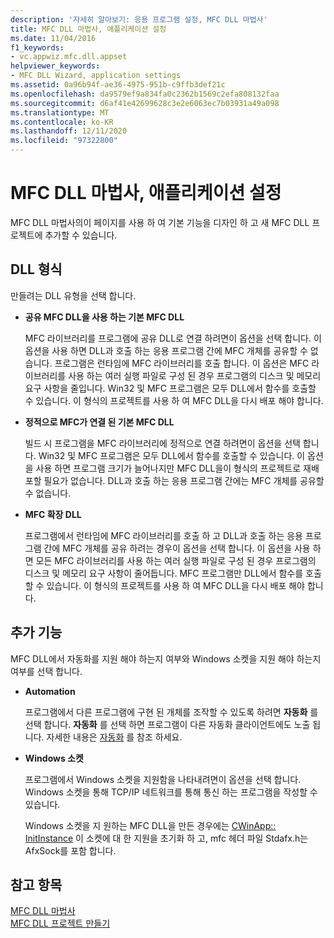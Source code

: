 ```yaml
---
description: '자세히 알아보기: 응용 프로그램 설정, MFC DLL 마법사'
title: MFC DLL 마법사, 애플리케이션 설정
ms.date: 11/04/2016
f1_keywords:
- vc.appwiz.mfc.dll.appset
helpviewer_keywords:
- MFC DLL Wizard, application settings
ms.assetid: 0a96b94f-ae36-4975-951b-c9ffb3def21c
ms.openlocfilehash: da9579ef9a834fa0c2362b1569c2efa808132faa
ms.sourcegitcommit: d6af41e42699628c3e2e6063ec7b03931a49a098
ms.translationtype: MT
ms.contentlocale: ko-KR
ms.lasthandoff: 12/11/2020
ms.locfileid: "97322800"
---
```

# <a name="application-settings-mfc-dll-wizard"></a>MFC DLL 마법사, 애플리케이션 설정

MFC DLL 마법사의이 페이지를 사용 하 여 기본 기능을 디자인 하 고 새 MFC DLL 프로젝트에 추가할 수 있습니다.

## <a name="dll-type"></a>DLL 형식

만들려는 DLL 유형을 선택 합니다.

- **공유 MFC DLL을 사용 하는 기본 MFC DLL**

   MFC 라이브러리를 프로그램에 공유 DLL로 연결 하려면이 옵션을 선택 합니다. 이 옵션을 사용 하면 DLL과 호출 하는 응용 프로그램 간에 MFC 개체를 공유할 수 없습니다. 프로그램은 런타임에 MFC 라이브러리를 호출 합니다. 이 옵션은 MFC 라이브러리를 사용 하는 여러 실행 파일로 구성 된 경우 프로그램의 디스크 및 메모리 요구 사항을 줄입니다. Win32 및 MFC 프로그램은 모두 DLL에서 함수를 호출할 수 있습니다. 이 형식의 프로젝트를 사용 하 여 MFC DLL을 다시 배포 해야 합니다.

- **정적으로 MFC가 연결 된 기본 MFC DLL**

   빌드 시 프로그램을 MFC 라이브러리에 정적으로 연결 하려면이 옵션을 선택 합니다. Win32 및 MFC 프로그램은 모두 DLL에서 함수를 호출할 수 있습니다. 이 옵션을 사용 하면 프로그램 크기가 늘어나지만 MFC DLL을이 형식의 프로젝트로 재배포할 필요가 없습니다. DLL과 호출 하는 응용 프로그램 간에는 MFC 개체를 공유할 수 없습니다.

- **MFC 확장 DLL**

   프로그램에서 런타임에 MFC 라이브러리를 호출 하 고 DLL과 호출 하는 응용 프로그램 간에 MFC 개체를 공유 하려는 경우이 옵션을 선택 합니다. 이 옵션을 사용 하면 모든 MFC 라이브러리를 사용 하는 여러 실행 파일로 구성 된 경우 프로그램의 디스크 및 메모리 요구 사항이 줄어듭니다. MFC 프로그램만 DLL에서 함수를 호출할 수 있습니다. 이 형식의 프로젝트를 사용 하 여 MFC DLL을 다시 배포 해야 합니다.

## <a name="additional-features"></a>추가 기능

MFC DLL에서 자동화를 지원 해야 하는지 여부와 Windows 소켓을 지원 해야 하는지 여부를 선택 합니다.

- **Automation**

   프로그램에서 다른 프로그램에 구현 된 개체를 조작할 수 있도록 하려면 **자동화** 를 선택 합니다. **자동화** 를 선택 하면 프로그램이 다른 자동화 클라이언트에도 노출 됩니다. 자세한 내용은 [자동화](../../mfc/automation.md) 를 참조 하세요.

- **Windows 소켓**

   프로그램에서 Windows 소켓을 지원함을 나타내려면이 옵션을 선택 합니다. Windows 소켓을 통해 TCP/IP 네트워크를 통해 통신 하는 프로그램을 작성할 수 있습니다.

   Windows 소켓을 지 원하는 MFC DLL을 만든 경우에는 [CWinApp:: InitInstance](../../mfc/reference/cwinapp-class.md#initinstance) 이 소켓에 대 한 지원을 초기화 하 고, mfc 헤더 파일 Stdafx.h는 AfxSock를 포함 합니다.

## <a name="see-also"></a>참고 항목

[MFC DLL 마법사](../../mfc/reference/mfc-dll-wizard.md)<br/>
[MFC DLL 프로젝트 만들기](../../mfc/reference/creating-an-mfc-dll-project.md)
